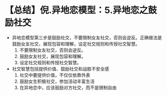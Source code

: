 # 【总结】倪.异地恋模型：5.异地恋之鼓励社交

-   异地恋模型第三步是鼓励社交，不要限制女友社交，否则会逆反。正确做法是鼓励女友社交，展现包容和理解，设定社交规则和传授社交智慧。
    1.  不要限制女友社交，否则会逆反。
    2.  鼓励女友社交，展现包容和理解。
    3.  设定社交规则和传授社交智慧。
-   社交智慧包括提供价值、鼓励社交和战胜不安全感
    1.  社交中要提供价值，不仅仅依靠外表
    2.  鼓励女生积极社交，参加活动丰富生活
    3.  在异地恋中，应该鼓励对方社交，而不是限制自由